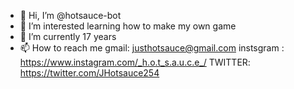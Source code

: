 - 👋 Hi, I’m @hotsauce-bot
- 👀 I’m interested learning how to make my own game 
- 🌱 I’m currently 17 years
- 📫 How to reach me gmail: justhotsauce@gmail.com
                      instsgram <DM>: https://www.instagram.com/_h.o.t_s.a.u.c.e_/
                      TWITTER: https://twitter.com/JHotsauce254
                      


<!---
hotsauce-bot/hotsauce-bot is a ✨ special ✨ repository because its `README.md` (this file) appears on your GitHub profile.
You can click the Preview link to take a look at your changes.
--->
